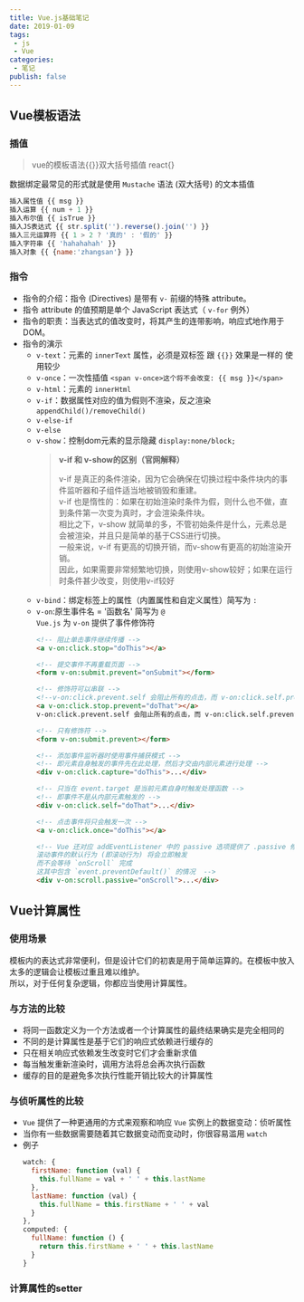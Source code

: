 ```yaml
---
title: Vue.js基础笔记
date: 2019-01-09
tags:
 - js
 - Vue
categories:
 - 笔记
publish: false
---
```


## Vue模板语法

### 插值

> vue的模板语法{{}}双大括号插值 react{}

数据绑定最常见的形式就是使用 `Mustache` 语法 (双大括号) 的文本插值

```javascript
插入属性值 {{ msg }}
插入运算 {{ num + 1 }}
插入布尔值 {{ isTrue }}
插入JS表达式 {{ str.split('').reverse().join('') }}
插入三元运算符 {{ 1 > 2 ? '真的' : '假的' }}
插入字符串 {{ 'hahahahah' }}
插入对象 {{ {name:'zhangsan'} }}
```

### 指令

- 指令的介绍：指令 (Directives) 是带有 `v-` 前缀的特殊 attribute。
- 指令 attribute 的值预期是单个 JavaScript 表达式（ `v-for` 例外）
- 指令的职责：当表达式的值改变时，将其产生的连带影响，响应式地作用于 DOM。
- 指令的演示
  - `v-text`：元素的 `innerText` 属性，必须是双标签 跟 `{{}}` 效果是一样的 使用较少
  - `v-once`：一次性插值 `<span v-once>这个将不会改变: {{ msg }}</span>`
  - `v-html`：元素的 `innerHtml`
  - `v-if`：数据属性对应的值为假则不渲染，反之渲染 `appendChild()/removeChild()`
  - `v-else-if`
  - `v-else`
  - `v-show`：控制dom元素的显示隐藏 `display:none/block;`
    >**v-if 和 v-show的区别（官网解释）**  
    >
    >v-if 是真正的条件渲染，因为它会确保在切换过程中条件块内的事件监听器和子组件适当地被销毁和重建。  
    >v-if 也是惰性的：如果在初始渲染时条件为假，则什么也不做，直到条件第一次变为真时，才会渲染条件块。  
    >相比之下，v-show 就简单的多，不管初始条件是什么，元素总是会被渲染，并且只是简单的基于CSS进行切换。  
    >一般来说，v-if 有更高的切换开销，而v-show有更高的初始渲染开销。  
    >因此，如果需要非常频繁地切换，则使用v-show较好；如果在运行时条件甚少改变，则使用v-if较好
  - `v-bind`：绑定标签上的属性（内置属性和自定义属性）简写为 `:`
  - `v-on`:原生事件名 = '函数名'  简写为 `@`  
    `Vue.js` 为 `v-on` 提供了事件修饰符
    ```html
    <!-- 阻止单击事件继续传播 -->
    <a v-on:click.stop="doThis"></a>
    
    <!-- 提交事件不再重载页面 -->
    <form v-on:submit.prevent="onSubmit"></form>
    
    <!-- 修饰符可以串联 -->
    <!--v-on:click.prevent.self 会阻止所有的点击，而 v-on:click.self.prevent 只会阻止对元素自身的点击。-->
    <a v-on:click.stop.prevent="doThat"></a>
    v-on:click.prevent.self 会阻止所有的点击，而 v-on:click.self.prevent 只会阻止对元素自身的点击。
    
    <!-- 只有修饰符 -->
    <form v-on:submit.prevent></form>
    
    <!-- 添加事件监听器时使用事件捕获模式 -->
    <!-- 即元素自身触发的事件先在此处理，然后才交由内部元素进行处理 -->
    <div v-on:click.capture="doThis">...</div>
    
    <!-- 只当在 event.target 是当前元素自身时触发处理函数 -->
    <!-- 即事件不是从内部元素触发的 -->
    <div v-on:click.self="doThat">...</div>
    
    <!-- 点击事件将只会触发一次 -->
    <a v-on:click.once="doThis"></a>
    
    <!-- Vue 还对应 addEventListener 中的 passive 选项提供了 .passive 修饰符。
    滚动事件的默认行为 (即滚动行为) 将会立即触发 
    而不会等待 `onScroll` 完成  
    这其中包含 `event.preventDefault()` 的情况  -->
    <div v-on:scroll.passive="onScroll">...</div>
    ```

## Vue计算属性

### 使用场景
模板内的表达式非常便利，但是设计它们的初衷是用于简单运算的。在模板中放入太多的逻辑会让模板过重且难以维护。  
所以，对于任何复杂逻辑，你都应当使用计算属性。

### 与方法的比较

- 将同一函数定义为一个方法或者一个计算属性的最终结果确实是完全相同的
- 不同的是计算属性是基于它们的响应式依赖进行缓存的
- 只在相关响应式依赖发生改变时它们才会重新求值
- 每当触发重新渲染时，调用方法将总会再次执行函数
- 缓存的目的是避免多次执行性能开销比较大的计算属性

### 与侦听属性的比较
- `Vue` 提供了一种更通用的方式来观察和响应 `Vue` 实例上的数据变动：侦听属性
- 当你有一些数据需要随着其它数据变动而变动时，你很容易滥用 `watch`
- 例子
  ```javascript
  watch: {
    firstName: function (val) {
      this.fullName = val + ' ' + this.lastName
    },
    lastName: function (val) {
      this.fullName = this.firstName + ' ' + val
    }
  },
  computed: {
    fullName: function () {
      return this.firstName + ' ' + this.lastName
    }
  }
  ```

### 计算属性的setter
